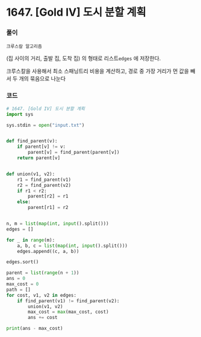 # 1647. [Gold IV] 도시 분할 계획

### 풀이

`크루스칼 알고리즘` 

(집 사이의 거리, 출발 집, 도착 집) 의 형태로 리스트`edges` 에 저장한다.

크루스칼을 사용해서 최소 스패닝트리 비용을 계산하고, 경로 중 가장 거리가 먼 값을 빼서 두 개의 묶음으로 나눈다

### 코드

```python
# 1647. [Gold IV] 도시 분할 계획
import sys

sys.stdin = open("input.txt")


def find_parent(v):
	if parent[v] != v:
		parent[v] = find_parent(parent[v])
	return parent[v]


def union(v1, v2):
	r1 = find_parent(v1)
	r2 = find_parent(v2)
	if r1 < r2:
		parent[r2] = r1
	else:
		parent[r1] = r2


n, m = list(map(int, input().split()))
edges = []

for _ in range(m):
	a, b, c = list(map(int, input().split()))
	edges.append((c, a, b))

edges.sort()

parent = list(range(n + 1))
ans = 0
max_cost = 0
path = []
for cost, v1, v2 in edges:
	if find_parent(v1) != find_parent(v2):
		union(v1, v2)
		max_cost = max(max_cost, cost)
		ans += cost

print(ans - max_cost)

```

